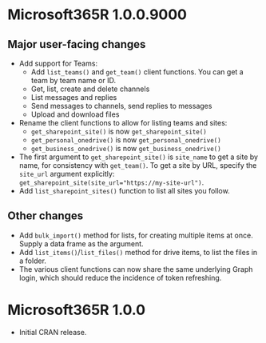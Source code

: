 # Microsoft365R 1.0.0.9000

## Major user-facing changes

- Add support for Teams:
  - Add `list_teams()` and `get_team()` client functions. You can get a team by team name or ID.
  - Get, list, create and delete channels
  - List messages and replies
  - Send messages to channels, send replies to messages
  - Upload and download files
- Rename the client functions to allow for listing teams and sites:
  - `get_sharepoint_site()` is now `get_sharepoint_site()`
  - `get_personal_onedrive()` is now `get_personal_onedrive()`
  - `get_business_onedrive()` is now `get_business_onedrive()`
- The first argument to `get_sharepoint_site()` is `site_name` to get a site by name, for consistency with `get_team()`. To get a site by URL, specify the `site_url` argument explicitly: `get_sharepoint_site(site_url="https://my-site-url")`.
- Add `list_sharepoint_sites()` function to list all sites you follow.

## Other changes

- Add `bulk_import()` method for lists, for creating multiple items at once. Supply a data frame as the argument.
- Add `list_items()`/`list_files()` method for drive items, to list the files in a folder.
- The various client functions can now share the same underlying Graph login, which should reduce the incidence of token refreshing.

# Microsoft365R 1.0.0

- Initial CRAN release.

